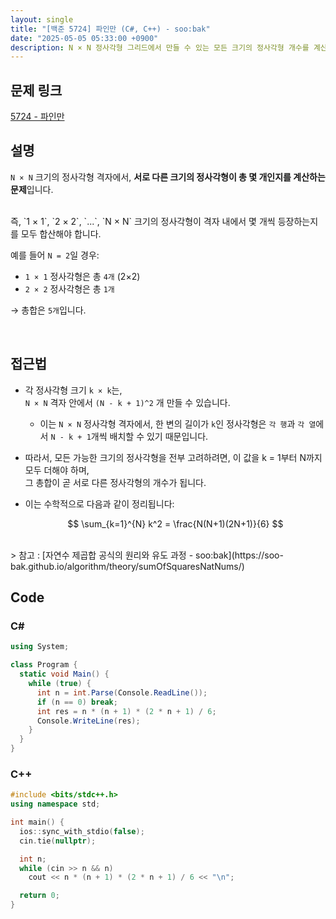```yaml
---
layout: single
title: "[백준 5724] 파인만 (C#, C++) - soo:bak"
date: "2025-05-05 05:33:00 +0900"
description: N × N 정사각형 그리드에서 만들 수 있는 모든 크기의 정사각형 개수를 계산하는 백준 5724번 문제의 C# 및 C++ 풀이 및 해설
---
```


## 문제 링크
[5724 - 파인만](https://www.acmicpc.net/problem/5724)

## 설명

`N × N` 크기의 정사각형 격자에서, **서로 다른 크기의 정사각형이 총 몇 개인지를 계산하는 문제**입니다.

<br>
즉, `1 × 1`, `2 × 2`, `...`, `N × N` 크기의 정사각형이 격자 내에서 몇 개씩 등장하는지를 모두 합산해야 합니다.

예를 들어 `N = 2`일 경우:
- `1 × 1` 정사각형은 총 `4개` (2×2)
- `2 × 2` 정사각형은 총 `1개`

→ 총합은 `5개`입니다.

<br>

## 접근법

- 각 정사각형 크기 `k × k`는,<br>
  `N × N` 격자 안에서 `(N - k + 1)^2` 개 만들 수 있습니다.
  - 이는 `N × N` 정사각형 격자에서,
    한 변의 길이가 `k`인 정사각형은 `각 행`과 `각 열`에서 `N - k + 1`개씩 배치할 수 있기 때문입니다.
- 따라서, 모든 가능한 크기의 정사각형을 전부 고려하려면, 이 값을 k = 1부터 N까지 모두 더해야 하며,<br>
  그 총합이 곧 서로 다른 정사각형의 개수가 됩니다.
- 이는 수학적으로 다음과 같이 정리됩니다:

  $$
  \sum_{k=1}^{N} k^2 = \frac{N(N+1)(2N+1)}{6}
  $$

<br>
> 참고 : [자연수 제곱합 공식의 원리와 유도 과정 - soo:bak](https://soo-bak.github.io/algorithm/theory/sumOfSquaresNatNums/)

<br>

## Code

### C#

```csharp
using System;

class Program {
  static void Main() {
    while (true) {
      int n = int.Parse(Console.ReadLine());
      if (n == 0) break;
      int res = n * (n + 1) * (2 * n + 1) / 6;
      Console.WriteLine(res);
    }
  }
}
```

### C++

```cpp
#include <bits/stdc++.h>
using namespace std;

int main() {
  ios::sync_with_stdio(false);
  cin.tie(nullptr);

  int n;
  while (cin >> n && n)
    cout << n * (n + 1) * (2 * n + 1) / 6 << "\n";

  return 0;
}
```
